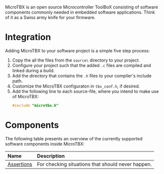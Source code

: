 MicroTBX is an open source Microcontroller ToolBoX consisting of software components commonly needed in embedded software applications. Think of it as a Swiss army knife for your firmware.

# Integration

Adding MicroTBX to your software project is a simple five step process:

1. Copy the all the files from the `source\` directory to your project.
2. Configure your project such that the added `.c` files are compiled and linked during
   a build.
3. Add the directory that contains the `.h` files to your compiler's include path.
4. Customize the MicroTBX configuraton in `tbx_conf.h`, if desired.
5. Add the following line to each source-file, where you intend to make use of MicroTBX:
   ```c
   #include "microtbx.h"
   ```

# Components

The following table presents an overview of the currently supported software components inside MicroTBX:

| Name                                  | Description |
| :------------------------------------ | :---------- |
| [Assertions](assertions.md)           | For checking situations that should never happen. |